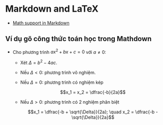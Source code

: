 # Markdown and LaTeX

- [Math support in Markdown
  ](https://github.blog/2022-05-19-math-support-in-markdown/?fbclid=IwAR0pJEUxWqwqV5c-ExCgSuJWda_bpWuPdM0QmSsXJ6k9R2U9Eux_hIHSuPc)

## Ví dụ gõ công thức toán học trong Mathdown

- Cho phương trình $ax^2 + bx + c = 0$ với $a \neq 0$:

  - Xét $\Delta = b^2 - 4ac$.

  - Nếu $\Delta < 0$: phương trình vô nghiệm.

  - Nếu $\Delta = 0$: phương trình có nghiệm kép

    $$x_1 = x_2 = \dfrac{-b}{2a}$$

  - Nếu $\Delta > 0$: phương trình có 2 nghiệm phân biệt

    $$x_1 = \dfrac{-b + \sqrt{\Delta}}{2a}; \quad x_2 = \dfrac{-b - \sqrt{\Delta}}{2a}$$
